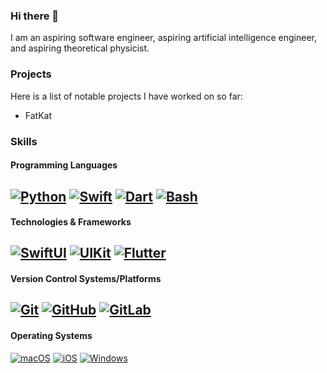 ### Hi there 👋
I am an aspiring software engineer, aspiring artificial intelligence engineer, and aspiring theoretical physicist.

### Projects
Here is a list of notable projects I have worked on so far:
- FatKat

### Skills
#### Programming Languages
[![Python](https://img.shields.io/badge/-Python-black?logo=python&style=for-the-badge)](https://github.com/natSegOS)
[![Swift](https://img.shields.io/badge/-Swift-black?logo=swift&style=for-the-badge)](https://github.com/natSegOS)
[![Dart](https://img.shields.io/badge/-Dart-black?logo=dart&style=for-the-badge)](https://github.com/natSegOS)
[![Bash](https://img.shields.io/badge/-Bash-black?logo=gnu-bash&style=for-the-badge)](https://github.com/natSegOS)
--
#### Technologies & Frameworks
[![SwiftUI](https://img.shields.io/badge/-SwiftUI-black?logo=swiftui&style=for-the-badge)](https://github.com/natSegOS)
[![UIKit](https://img.shields.io/badge/-UIKit-black?logo=uikit&style=for-the-badge)](https://github.com/natSegOS)
[![Flutter](https://img.shields.io/badge/-Flutter-black?logo=flutter&style=for-the-badge)](https://github.com/natSegOS)
--

#### Version Control Systems/Platforms
[![Git](https://img.shields.io/badge/-Git-black?logo=git&style=for-the-badge)](https://github.com/natSegOS)
[![GitHub](https://img.shields.io/badge/-GitHub-black?logo=github&style=for-the-badge)](https://github.com/natSegOS)
[![GitLab](https://img.shields.io/badge/-GitLab-black?logo=gitlab&style=for-the-badge)](https://github.com/natSegOS)
--

#### Operating Systems
[![macOS](https://img.shields.io/badge/-macOS-black?logo=macos&style=for-the-badge)](https://www.apple.com/macos/ventura/)
[![iOS](https://img.shields.io/badge/-iOS-black?logo=ios&style=for-the-badge)](https://www.apple.com/ios/ios-16/)
[![Windows](https://img.shields.io/badge/-Windows-black?logo=windows&style=for-the-badge)](https://www.microsoft.com/en-us/windows/windows-11)
  
<!--
**natSegOS/natSegOS** is a ✨ _special_ ✨ repository because its `README.md` (this file) appears on your GitHub profile.

Here are some ideas to get you started:

- 🔭 I’m currently working on ...
- 🌱 I’m currently learning ...
- 👯 I’m looking to collaborate on ...
- 🤔 I’m looking for help with ...
- 💬 Ask me about ...
- 📫 How to reach me: ...
- 😄 Pronouns: ...
- ⚡ Fun fact: ...
-->
